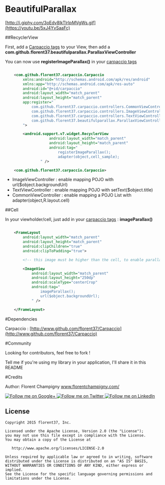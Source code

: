 # BeautifulParallax

[http://i.giphy.com/3oEdv8lkTlrIpMVgWs.gif](https://youtu.be/5xJ4YvSaaFc)

##RecyclerView

First, add a [Carpaccio tags](http://www.github.com/florent37/Carpaccio) to your View, then add a <strong>com.github.florent37.beautifulparallax.ParallaxViewController</strong>

You can now use <strong>registerImageParallax()</strong> in your [carpaccio tags](http://www.github.com/florent37/Carpaccio)

```xml

    <com.github.florent37.carpaccio.Carpaccio
        xmlns:android="http://schemas.android.com/apk/res/android"
        xmlns:app="http://schemas.android.com/apk/res-auto"
        android:id="@+id/carpaccio"
        android:layout_width="match_parent"
        android:layout_height="match_parent"
        app:register="
            com.github.florent37.carpaccio.controllers.CommonViewController;
            com.github.florent37.carpaccio.controllers.ImageViewController;
            com.github.florent37.carpaccio.controllers.TextViewController;
            com.github.florent37.beautifulparallax.ParallaxViewController;
        ">

        <android.support.v7.widget.RecyclerView
                    android:layout_width="match_parent"
                    android:layout_height="match_parent"
                    android:tag="
                        registerImageParallax();
                        adapter(object,cell_sample);
                " />

    <com.github.florent37.carpaccio.Carpaccio>

```

* ImageViewController : enable mapping POJO with url($object.backgroundUrl)
* TextViewController : enable mapping POJO with setText($object.title)
* CommonViewController : enable mapping a POJO List with adapter(object,R.layout.cell)

##Cell

In your viewholder/cell, just add in your [carpaccio tags](http://www.github.com/florent37/Carpaccio) : <strong>imageParallax()</strong>

```xml

    <FrameLayout
        android:layout_width="match_parent"
        android:layout_height="match_parent"
        android:clipChildren="true"
        android:clipToPadding="true">

        <!-- this image must be higher than the cell, to enable parallax ! -->

        <ImageView
            android:layout_width="match_parent"
            android:layout_height="250dp"
            android:scaleType="centerCrop"
            android:tag="
                imageParallax();
                url($object.backgroundUrl);
            " />

    </FrameLayout>

```

#Dependencies

Carpaccio : [http://www.github.com/florent37/Carpaccio](http://www.github.com/florent37/Carpaccio)

#Community

Looking for contributors, feel free to fork !

Tell me if you're using my library in your application, I'll share it in this README

#Credits

Author: Florent Champigny
www.florentchampigny.com/

<a href="https://plus.google.com/+florentchampigny">
  <img alt="Follow me on Google+"
       src="https://raw.githubusercontent.com/florent37/DaVinci/master/mobile/src/main/res/drawable-hdpi/gplus.png" />
</a>
<a href="https://twitter.com/florent_champ">
  <img alt="Follow me on Twitter"
       src="https://raw.githubusercontent.com/florent37/DaVinci/master/mobile/src/main/res/drawable-hdpi/twitter.png" />
</a>
<a href="https://www.linkedin.com/profile/view?id=297860624">
  <img alt="Follow me on LinkedIn"
       src="https://raw.githubusercontent.com/florent37/DaVinci/master/mobile/src/main/res/drawable-hdpi/linkedin.png" />
</a>


License
--------

    Copyright 2015 florent37, Inc.

    Licensed under the Apache License, Version 2.0 (the "License");
    you may not use this file except in compliance with the License.
    You may obtain a copy of the License at

       http://www.apache.org/licenses/LICENSE-2.0

    Unless required by applicable law or agreed to in writing, software
    distributed under the License is distributed on an "AS IS" BASIS,
    WITHOUT WARRANTIES OR CONDITIONS OF ANY KIND, either express or implied.
    See the License for the specific language governing permissions and
    limitations under the License.